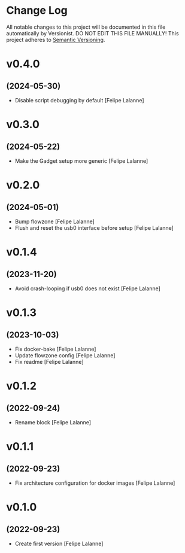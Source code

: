 # Change Log

All notable changes to this project will be documented in this file
automatically by Versionist. DO NOT EDIT THIS FILE MANUALLY!
This project adheres to [Semantic Versioning](http://semver.org/).

# v0.4.0
## (2024-05-30)

* Disable script debugging by default [Felipe Lalanne]

# v0.3.0
## (2024-05-22)

* Make the Gadget setup more generic [Felipe Lalanne]

# v0.2.0
## (2024-05-01)

* Bump flowzone [Felipe Lalanne]
* Flush and reset the usb0 interface before setup [Felipe Lalanne]

# v0.1.4
## (2023-11-20)

* Avoid crash-looping if usb0 does not exist [Felipe Lalanne]

# v0.1.3
## (2023-10-03)

* Fix docker-bake [Felipe Lalanne]
* Update flowzone config [Felipe Lalanne]
* Fix readme [Felipe Lalanne]

# v0.1.2
## (2022-09-24)

* Rename block [Felipe Lalanne]

# v0.1.1
## (2022-09-23)

* Fix architecture configuration for docker images [Felipe Lalanne]

# v0.1.0
## (2022-09-23)

* Create first version [Felipe Lalanne]
